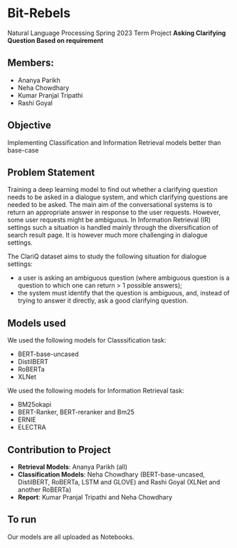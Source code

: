 # Bit-Rebels
Natural Language Processing Spring 2023 Term Project **Asking Clarifying Question Based on requirement**


## Members:
+ Ananya Parikh                       
+ Neha Chowdhary
+ Kumar Pranjal Tripathi
+ Rashi Goyal


## Objective
Implementing Classification and Information Retrieval models better than base-case


## Problem Statement
Training a deep learning model to find out whether a clarifying question needs to be asked in a dialogue system, and which clarifying questions are needed to be asked. The main aim of the conversational systems is to return an appropriate answer in response to the user requests. However, some user requests might be ambiguous. In Information Retrieval (IR) settings such a situation is handled mainly through the diversification of search result page. It is however much more challenging in dialogue settings.

The ClariQ dataset aims to study the following situation for dialogue settings:

* a user is asking an ambiguous question (where ambiguous question is a question to which one can return > 1 possible answers);
* the system must identify that the question is ambiguous, and, instead of trying to answer it directly, ask a good clarifying question.

## Models used
We used the following models for Classsification task:
* BERT-base-uncased
* DistilBERT
* RoBERTa
* XLNet

We used the following models for Information Retrieval task:
* BM25okapi
* BERT-Ranker, BERT-reranker and Bm25
* ERNIE
* ELECTRA

## Contribution to Project

* **Retrieval Models**: Ananya Parikh (all)
* **Classification Models**: Neha Chowdhary (BERT-base-uncased, DistilBERT, RoBERTa, LSTM and GLOVE) and Rashi Goyal (XLNet and another RoBERTa)
* **Report**: Kumar Pranjal Tripathi and Neha Chowdhary

## To run

Our models are all uploaded as Notebooks.
